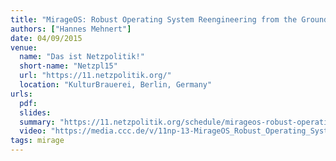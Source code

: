 ```yaml
---
title: "MirageOS: Robust Operating System Reengineering from the Ground Up"
authors: ["Hannes Mehnert"]
date: 04/09/2015
venue:
  name: "Das ist Netzpolitik!"
  short-name: "Netzpl15"
  url: "https://11.netzpolitik.org/"
  location: "KulturBrauerei, Berlin, Germany"
urls:
  pdf:
  slides:
  summary: "https://11.netzpolitik.org/schedule/mirageos-robust-operating-system-reengineering-from-the-grounds-up/"
  video: "https://media.ccc.de/v/11np-13-MirageOS_Robust_Operating_System"
tags: mirage
---
```

